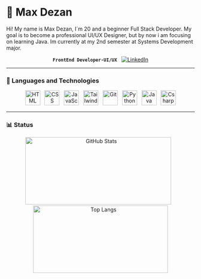 <!-- <p align="center">
  <a href="https://picrew.me/en/image_maker/2548086">
    <img 
      src="picrewmax2.png" 
      width="300px" 
      alt="chibi max" 
      title="Créditos picrew"
    />
  </a>
</p> -->

# 🎨 Max Dezan

<p align="left">
  Hi! My name is Max Dezan, I´m 20 and a beginner Full Stack Developer. 
  My goal is to become a professional UI/UX Designer, but by now i am focusing on learning Java. Im currently at my 2nd semester at 
  Systems Development major.
</p>

<span align="center">
  
**`FrontEnd Developer-UI/UX`**
&nbsp;
[![LinkedIn](https://img.shields.io/badge/-LinkedIn-blue?style=flat-square&logo=Linkedin&logoColor=white)](https://www.linkedin.com/in/maxdezan/)

</span>

---

### 🤖 Languages and Technologies

<p align="center">
  <img alt="HTML" title="HTML" width="40px" src="https://cdn.jsdelivr.net/gh/devicons/devicon@latest/icons/html5/html5-original.svg" />
  &nbsp;
  <img alt="CSS" title="CSS" width="40px" src="https://cdn.jsdelivr.net/gh/devicons/devicon@latest/icons/css3/css3-original.svg" />
  &nbsp;
  <img alt="JavaScript" title="JavaScript" width="40px" src="https://cdn.jsdelivr.net/gh/devicons/devicon@latest/icons/javascript/javascript-original.svg" />
  &nbsp;
  <img alt="Tailwind" title="Tailwind" width="40px" src="https://cdn.jsdelivr.net/gh/devicons/devicon@latest/icons/tailwindcss/tailwindcss-original.svg" />
  &nbsp;
  <img alt="Git" title="Git" width="40px" src="https://cdn.jsdelivr.net/gh/devicons/devicon@latest/icons/git/git-original.svg" />
  &nbsp;
  <img alt="Python" title="Python" width="40px" src="https://cdn.jsdelivr.net/gh/devicons/devicon@latest/icons/python/python-original.svg" />
  &nbsp;
  <img alt="Java" title="Java" width="40px" src="https://cdn.jsdelivr.net/gh/devicons/devicon@latest/icons/java/java-original.svg" />
  &nbsp;
  <img alt="Csharp" title="C#" width="40px" src="https://cdn.jsdelivr.net/gh/devicons/devicon@latest/icons/csharp/csharp-original.svg" />
</p>

---

### 📊 Status 

<p align="center">
  <img 
    alt="GitHub Stats" 
    height="180" 
    width="390"
    src="https://github-readme-stats.vercel.app/api?username=MaxDezan&show_icons=true&theme=tokyonight&include_all_commits=true&local=eng"
  />
  &nbsp;&nbsp;
  <img 
    alt="Top Langs" 
    height="180"
    width="360"
    src="https://github-readme-stats.vercel.app/api/top-langs/?username=MaxDezan&theme=tokyonight&layout=compact&custom_title=Technologies&langs_count=9"
  />
</p>
